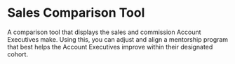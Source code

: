 # Sales Comparison Tool 
A comparison tool that displays the sales and commission Account Executives make. Using this, you can adjust and align a mentorship program that best helps the Account Executives improve within their designated cohort. 
